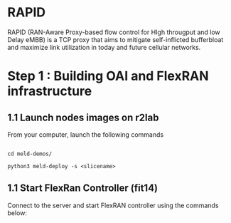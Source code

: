 # RAPID
RAPID (RAN-Aware Proxy-based flow control for HIgh througput and low Delay eMBB) is a TCP proxy that aims to mitigate self-inflicted bufferbloat and maximize link utilization in today and future cellular networks. 
# Step 1 : Building OAI and FlexRAN infrastructure

## 1.1 Launch nodes images on r2lab

From your computer, launch the following commands

```

cd meld-demos/

python3 meld-deploy -s <slicename>

```

## 1.1 Start FlexRan Controller (fit14)

Connect to the server and start FlexRAN controller using the commands below:
